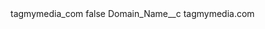 <?xml version="1.0" encoding="UTF-8"?>
<CustomMetadata xmlns="http://soap.sforce.com/2006/04/metadata" xmlns:xsi="http://www.w3.org/2001/XMLSchema-instance" xmlns:xsd="http://www.w3.org/2001/XMLSchema">
    <label>tagmymedia_com</label>
    <protected>false</protected>
    <values>
        <field>Domain_Name__c</field>
        <value xsi:type="xsd:string">tagmymedia.com</value>
    </values>
</CustomMetadata>
